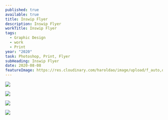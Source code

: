 ```yaml
---
published: true
available: true
title: Inswip Flyer
description: Inswip Flyer
workTitle: Inswip Flyer
tags:
  - Graphic Design
  - work
  - Print
year: "2020"
task: Photoshop, Print, Flyer
subHeading: Inswip Flyer
date: 2020-08-08
featureImage: https://res.cloudinary.com/haroldao/image/upload/f_auto,q_auto/v1623372255/Inswip-Mockup-2_kzvk3y.webp
---
```

![](https://res.cloudinary.com/haroldao/image/upload/f_auto,q_auto/v1623372497/Inswip-Mockup_ydg1af.webp)

![](https://res.cloudinary.com/haroldao/image/upload/f_auto,q_auto/v1623372512/Inswip-Mockup-2_uamj3p.webp)

![](https://res.cloudinary.com/haroldao/image/upload/f_auto,q_auto/v1623372471/Inswip-Mockup-3_unedru.webp)

![](https://res.cloudinary.com/haroldao/image/upload/f_auto,q_auto/v1623372255/Inswip-Mockup-2_kzvk3y.webp)